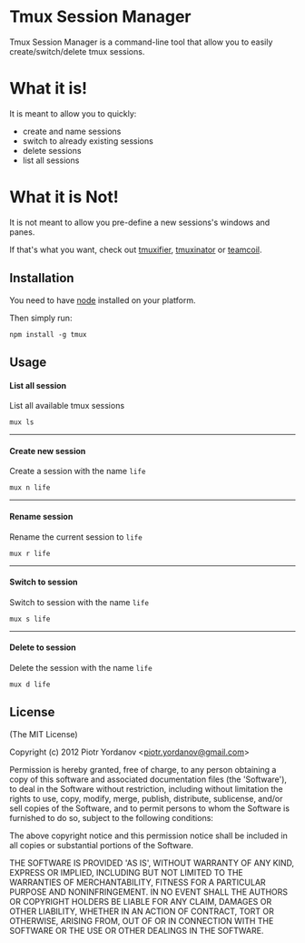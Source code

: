 # Tmux Session Manager


Tmux Session Manager is a command-line tool that allow you to easily create/switch/delete tmux sessions.

# What it is!

It is meant to allow you to quickly:
  - create and name sessions
  - switch to already existing sessions
  - delete sessions
  - list all sessions

# What it is Not!

It is not meant to allow you pre-define a new sessions's windows and panes.

If that's what you want, check out [tmuxifier](https://github.com/jimeh/tmuxifier), [tmuxinator](https://github.com/aziz/tmuxinator) or [teamcoil](https://github.com/remiprev/teamocil).

## Installation

You need to have [node](https://github.com/joyent/node/wiki/Installation) installed on your platform. 

Then simply run:

    npm install -g tmux

## Usage

#### List all session

List all available tmux sessions

    mux ls

---- 

#### Create new session

Create a session with the name ``life``

    mux n life

---- 

#### Rename session

Rename the current session to ``life``

    mux r life

---- 

#### Switch to session

Switch to session with the name ``life``

    mux s life

---- 

#### Delete to session

Delete the session with the name ``life``

    mux d life

## License

(The MIT License)

Copyright (c) 2012 Piotr Yordanov &lt;piotr.yordanov@gmail.com&gt;

Permission is hereby granted, free of charge, to any person obtaining
a copy of this software and associated documentation files (the
'Software'), to deal in the Software without restriction, including
without limitation the rights to use, copy, modify, merge, publish,
distribute, sublicense, and/or sell copies of the Software, and to
permit persons to whom the Software is furnished to do so, subject to
the following conditions:

The above copyright notice and this permission notice shall be
included in all copies or substantial portions of the Software.

THE SOFTWARE IS PROVIDED 'AS IS', WITHOUT WARRANTY OF ANY KIND,
EXPRESS OR IMPLIED, INCLUDING BUT NOT LIMITED TO THE WARRANTIES OF
MERCHANTABILITY, FITNESS FOR A PARTICULAR PURPOSE AND NONINFRINGEMENT.
IN NO EVENT SHALL THE AUTHORS OR COPYRIGHT HOLDERS BE LIABLE FOR ANY
CLAIM, DAMAGES OR OTHER LIABILITY, WHETHER IN AN ACTION OF CONTRACT,
TORT OR OTHERWISE, ARISING FROM, OUT OF OR IN CONNECTION WITH THE
SOFTWARE OR THE USE OR OTHER DEALINGS IN THE SOFTWARE.

